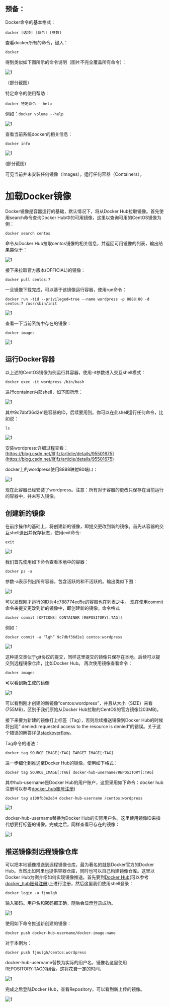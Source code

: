 ## 预备：

Docker命令的基本格式：

`docker [选项] [命令] [参数]`

查看docker所有的命令，键入：

`docker`

得到类似如下图所示的命令说明（图片不完全覆盖所有命令）：

![1](./images/实验3/1.png)

（部分截图）

特定命令的使用帮助：

`docker 特定命令 --help`

例如：`docker volume --help`

![1](./images/实验3/2.png)

查看当前系统docker的相关信息：

`docker info`

![1](./images/实验3/3.png)

(部分截图)

可见当前并未安装任何镜像（Images），运行任何容器（Containers）。

# 加载Docker镜像

Docker镜像是容器运行的基础，默认情况下，将从Docker Hub拉取镜像。首先使用search命令查询Docker Hub中的可用镜像，这里以查询可用的CentOS镜像为例：

`docker search centos`

命令从Docker Hub拉取centos镜像的相关信息，并返回可用镜像的列表，输出结果类似于：

![1](./images/实验3/4.png)

接下来拉取官方版本(OFFICIAL)的镜像：

`docker pull centos:7`

一旦镜像下载完成，可以基于该镜像运行容器，使用run命令：

`docker run -tid --privileged=true --name wordpress -p 8888:80 -d centos:7 /usr/sbin/init`

![1](./images/实验3/5.png)

查看一下当前系统中存在的镜像：

`docker images`

![1](./images/实验3/6.png)

## 运行Docker容器

以上述的CentOS镜像为例运行其容器，使用-it参数进入交互shell模式：

`docker exec -it wordpress /bin/bash`

进行container内部shell，如下图所示：

![1](./images/实验3/7.png)

其中9c7dbf36d2e1是容器的ID，后续要用到。你可以在此shell运行任何命令，比如说：

`ls`

![1](./images/实验3/8.png)

安装wordpress:详细过程查看：[https://blog.csdn.net/llfjfz/article/details/95501675](https://blog.csdn.net/llfjfz/article/details/95501675)

docker上的wordpress使用8888映射80端口：

![1](./images/实验3/9.png)





现在此容器已经安装了wordpress。注意：所有对于容器的更改只保存在当前运行的容器中，并未写入镜像。

## 创建新的镜像

在前序操作的基础上，将创建新的镜像，即提交更改到新的镜像。首先从容器的交互shell退出并保存状态，使用exit命令:

`exit`

![1](./images/实验3/10.png)

我们首先使用如下命令查看本地中的容器：

`docker ps -a`

参数-a表示列出所有容器，包含活跃的和不活跃的。输出类似下图：

![1](./images/实验3/11.png)

可以发现刚才运行的ID为4c788774ed5e的容器也在列表之中。
 现在使用commit命令来提交更改到新的镜像中，即创建新的镜像。命令格式

`docker commit [OPTIONS] CONTAINER [REPOSITORY[:TAG]]`

例如：

`docker commit -a “lgh” 9c7dbf36d2e1 centos:wordpress`

![1](./images/实验3/12.png)

这种提交类似于git协议的提交，同样这里提交的镜像只保存在本地。后续可以提交到远程镜像仓库，比如Docker Hub。
 再次使用镜像查看命令：

`docker images`

可以看到新生成的镜像:

![1](./images/实验3/13.png)

可以看到刚才创建的新镜像“centos:wordpress”，并且从大小（SIZE）来看(755MB)，区别于我们原始从Docker Hub拉取的CentOS的官方镜像(203MB)。

接下来要为新建的镜像打上标签（Tag），否则后续推送镜像到Docker Hub的时候将出现“ denied: requested access to the resource is denied”的错误。关于这个错误的解答详见[stackoverflow](https://stackoverflow.com/questions/41984399/denied-requested-access-to-the-resource-is-denied-docker)。

Tag命令的语法：

`docker tag SOURCE_IMAGE[:TAG] TARGET_IMAGE[:TAG]`

进一步细化到推送至Docker Hub的镜像，使用如下格式：

`docker tag SOURCE_IMAGE[:TAG] docker-hub-username/REPOSITORY[:TAG]`

其中hub-username是Docker Hub的用户账户，这里采用如下命令：docker hub注册可以参考[docker_hub账号注册](https://blog.csdn.net/qq_19348391/article/details/82292253))

`docker tag a100fb3e2e54 docker-hub-username /centos:wordpress`

![1](./images/实验3/14.png)

docker-hub-username替换为Docker Hub的实际用户名。这里使用镜像ID来指代想要打标签的镜像。完成之后，同样查看已存在的镜像：

![1](./images/实验3/15.png)

## 推送镜像到远程镜像仓库

可以把本地镜像推送到远程镜像仓库，最为著名的就是Docker官方的Docker Hub。当然比如阿里也提供容器仓库，同时也可以自己构建镜像仓库。这里以Docker Hub为例介绍如何实现镜像推送。首先要到[Docker Hub](https://hub.docker.com/)(可以参考[docker_hub账号注册](https://blog.csdn.net/qq_19348391/article/details/82292253))上进行注册，然后这里我们使用shell登录：

`docker login -u fjnulgh`

输入密码。用户名和密码都正确，随后会显示登录成功。

![1](./images/实验3/16.png)

使用如下命令推送新创建的镜像：

`docker push docker-hub-username/docker-image-name`

对于本例为：

`docker push fjnulgh/centos:wordpress`

docker-hub-username替换为实际的用户名，镜像名这里使用REPOSITORY:TAG的组合。这将花费一定的时间，

![1](./images/实验3/17.png)

完成之后登陆Docker Hub，查看Repository，可以看到新上传的镜像。

![1](./images/实验3/18.png)









